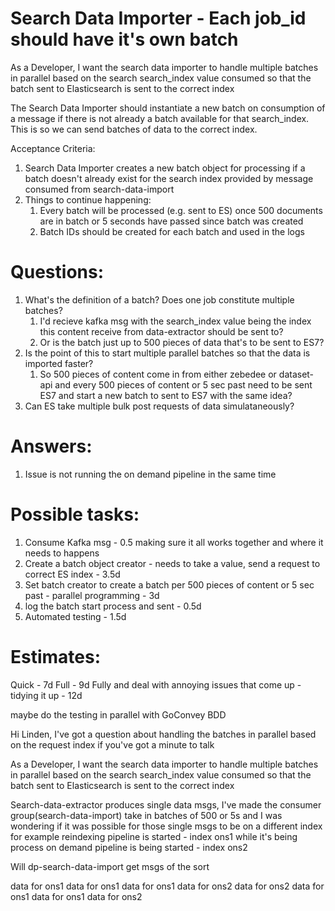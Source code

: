 # Search Data Importer - Each job_id should have it's own batch

As a Developer, I want the search data importer to handle multiple batches in parallel based
on the search search_index value consumed so that the batch sent to Elasticsearch is sent
to the correct index

The Search Data Importer should instantiate a new batch on consumption of a message if
there is not already a batch available for that search_index. This is so we can send batches
of data to the correct index.

Acceptance Criteria:
1. Search Data Importer creates a new batch object for processing if a batch doesn't
already exist for the search index provided by message consumed from
search-data-import
1. Things to continue happening:
    1. Every batch will be processed (e.g. sent to ES) once 500 documents are in
    batch or 5 seconds have passed since batch was created
    1. Batch IDs should be created for each batch and used in the logs


# Questions:

1. What's the definition of a batch? Does one job constitute multiple batches?
    1. I'd recieve kafka msg with the search_index value being the index this content receive from data-extractor should be sent to?
    1. Or is the batch just up to 500 pieces of data that's to be sent to ES7? 
2. Is the point of this to start multiple parallel batches so that the data is imported faster?
    1. So 500 pieces of content come in from either zebedee or dataset-api and every 500 pieces of content or 5 sec past need to be sent ES7 and start a new batch to sent to ES7 with the same idea?
3. Can ES take multiple bulk post requests of data simulataneously?
# Answers:

1. Issue is not running the on demand pipeline in the same time 

# Possible tasks:

1. Consume Kafka msg - 0.5 making sure it all works together and where it needs to happens
1. Create a batch object creator - needs to take a value, send a request to correct ES index - 3.5d 
1. Set batch creator to create a batch per 500 pieces of content or 5 sec past - parallel programming - 3d
1. log the batch start process and sent - 0.5d
1. Automated testing - 1.5d

# Estimates:

Quick - 7d
Full - 9d
Fully and deal with annoying issues that come up - tidying it up - 12d 


maybe do the testing in parallel with GoConvey BDD 



Hi Linden,
I've got a question about handling the batches in parallel based on the request index if you've got a minute to talk




As a Developer, I want the search data importer to handle multiple batches in parallel based
on the search search_index value consumed so that the batch sent to Elasticsearch is sent
to the correct index

Search-data-extractor produces single data msgs, I've made the consumer group(search-data-import) take in batches of 500 or 5s 
and I was wondering if it was possible for those single msgs to be on a different index 
for example 
reindexing pipeline is started - index ons1 while it's being process 
on demand pipeline is being started - index ons2 


Will dp-search-data-import get msgs of the sort 


data for ons1
data for ons1
data for ons1
data for ons2
data for ons2
data for ons1
data for ons1
data for ons2
